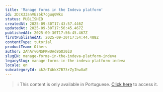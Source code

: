 ```yaml
---
title: 'Manage forms in the Indeva platform'
id: 2DcK33anVEz6k7cguq0Wkx
status: PUBLISHED
createdAt: 2025-09-30T17:43:57.446Z
updatedAt: 2025-09-30T17:56:45.467Z
publishedAt: 2025-09-30T17:56:45.467Z
firstPublishedAt: 2025-09-30T17:54:44.408Z
contentType: tutorial
productTeam: Others
author: 2AhArvGNSPKwUAd8GOz0iU
slugEN: manage-forms-in-the-indeva-platform-indeva
legacySlug: manage-forms-in-the-indeva-platform-indeva
locale: en
subcategoryId: 4k2nT4bkX7B73rZyIhw8aE
---
```


> ℹ️ This content is only available in Portuguese. [Click here](/en/tutorial/gerenciar-formularios-na-plataforma-indeva--2DcK33anVEz6k7cguq0Wkx) to access it.

